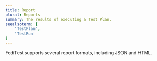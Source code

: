 ```yaml
---
title: Report
plural: Reports
summary: The results of executing a Test Plan.
seealsoterm: [
    'TestPlan',
    'TestRun'
]
---
```

FediTest supports several report formats, including JSON and HTML.
